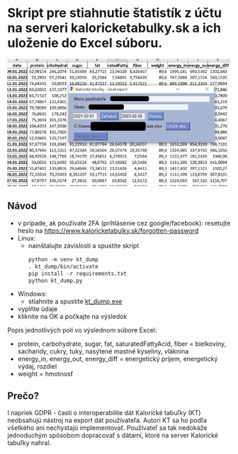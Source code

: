 # Skript pre stiahnutie štatistík z účtu na serveri kaloricketabulky.sk a ich uloženie do Excel súboru.

![](img/example.png)

## Návod
  * v prípade, ak používate 2FA (prihlásenie cez google/facebook): resetujte heslo na https://www.kaloricketabulky.sk/forgotten-password
  * Linux:
    * nainštalujte závislosti a spustite skript
      ```
      python -m venv kt_dump
      . kt_dump/bin/activate
      pip install -r requirements.txt
      python kt_dump.py
      ```
  * Windows:
    * stiahnite a spustite [kt_dump.exe](https://github.com/jose1711/kt_dump/raw/master/kt_dump.exe)
  * vyplňte údaje
  * kliknite na OK a počkajte na výsledok

Popis jednotlivých polí vo výslednom súbore Excel:
 * protein, carbohydrate, sugar, fat, saturatedFattyAcid, fiber = bielkoviny, sacharidy, cukry, tuky, nasýtené mastné kyseliny, vláknina
 * energy_in, energy_out, energy_diff = energetický príjem, energetický výdaj, rozdiel
 * weight = hmotnosť

## Prečo?

I napriek GDPR - časti o interoperabilite dát Kalorické tabuľky (KT) neobsahujú nástroj na export dát používateľa. Autori KT sa ho podľa všetkého
ani nechystajú implementovať. Používateľ sa tak nedokáže jednoduchým spôsobom dopracovať s dátami, ktoré na server Kalorické tabuľky nahral.
